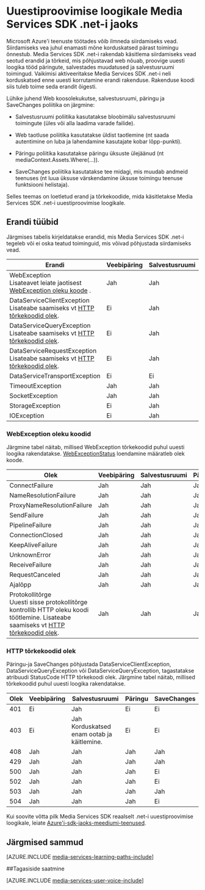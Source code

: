<properties
    pageTitle="Uuestiproovimise loogikale Media Services SDK .net-i jaoks | Microsoft Azure'i"
    description="Teema annab ülevaate uuesti loogika Media Services SDK .net-i jaoks."
    authors="Juliako"
    manager="erikre"
    editor=""
    services="media-services"
    documentationCenter=""/>

<tags
    ms.service="media-services"
    ms.workload="media"
    ms.tgt_pltfrm="na"
    ms.devlang="na"
    ms.topic="article"
    ms.date="10/25/2016" 
    ms.author="juliako"/>


# <a name="retry-logic-in-the-media-services-sdk-for-net"></a>Uuestiproovimise loogikale Media Services SDK .net-i jaoks

Microsoft Azure'i teenuste töötades võib ilmneda siirdamiseks vead. Siirdamiseks vea juhul enamasti mõne korduskatsed pärast toimingu õnnestub. Media Services SDK .net-i rakendab käsitlema siirdamiseks vead seotud erandid ja tõrkeid, mis põhjustavad web nõuab, proovige uuesti loogika tööd päringute, salvestades muudatused ja salvestusruumi toimingud.  Vaikimisi aktiveeritakse Media Services SDK .net-i neli korduskatsed enne uuesti korrutamine erandi rakenduse. Rakenduse koodi siis tuleb toime seda erandit õigesti.  
  
 Lühike juhend Web koosolekukutse, salvestusruumi, päringu ja SaveChanges poliitika on järgmine:  
  
-   Salvestusruumi poliitika kasutatakse bloobimälu salvestusruumi toimingute (üles või alla laadima varade failide).  
  
-   Web taotluse poliitika kasutatakse üldist taotlemine (nt saada autentimine on luba ja lahendamine kasutajate kobar lõpp-punkti).  
  
-   Päringu poliitika kasutatakse päringu üksuste ülejäänud (nt mediaContext.Assets.Where(...)).  
  
-   SaveChanges poliitika kasutatakse tee midagi, mis muudab andmeid teenuses (nt luua üksuse värskendamine üksuse toimingu teenuse funktsiooni helistaja).  
  
 Selles teemas on loetletud erand ja tõrkekoodide, mida käsitletakse Media Services SDK .net-i uuestiproovimise loogikale.  
  
## <a name="exception-types"></a>Erandi tüübid  

Järgmises tabelis kirjeldatakse erandid, mis Media Services SDK .net-i tegeleb või ei oska teatud toiminguid, mis võivad põhjustada siirdamiseks vead.  
  
Erandi|Veebipäring|Salvestusruumi|Päringu|SaveChanges
----|------|----|---|---
WebException<br/>Lisateavet leiate jaotisest [WebException oleku koode](media-services-retry-logic-in-dotnet-sdk.md#WebExceptionStatus) .|Jah|Jah|Jah|Jah  
DataServiceClientException<br/> Lisateabe saamiseks vt [HTTP tõrkekoodid olek](media-services-retry-logic-in-dotnet-sdk.md#HTTPStatusCode).|Ei|Jah|Jah|Jah
DataServiceQueryException<br/> Lisateabe saamiseks vt [HTTP tõrkekoodid olek](media-services-retry-logic-in-dotnet-sdk.md#HTTPStatusCode).|Ei|Jah|Jah|Jah  
DataServiceRequestException<br/> Lisateabe saamiseks vt [HTTP tõrkekoodid olek](media-services-retry-logic-in-dotnet-sdk.md#HTTPStatusCode).|Ei|Jah|Jah|Jah  
DataServiceTransportException|Ei|Ei|Jah|Jah
TimeoutException|Jah|Jah|Jah|Ei
SocketException|Jah|Jah|Jah|Jah  
StorageException|Ei|Jah|Ei|Ei 
IOException|Ei|Jah|Ei|Ei
  
###  <a name="WebExceptionStatus"></a>WebException oleku koodid  

Järgmine tabel näitab, millised WebException tõrkekoodid puhul uuesti loogika rakendatakse. [WebExceptionStatus](http://msdn.microsoft.com/library/system.net.webexceptionstatus.aspx) loendamine määratleb olek koode.  
  
Olek|Veebipäring|Salvestusruumi|Päringu|SaveChanges  
-----|-----------------|-------------|-----------|----------  
ConnectFailure|Jah|Jah|Jah|Jah
NameResolutionFailure|Jah|Jah|Jah|Jah  
ProxyNameResolutionFailure|Jah|Jah|Jah|Jah  
SendFailure|Jah|Jah|Jah|Jah
PipelineFailure|Jah|Jah|Jah|Ei  
ConnectionClosed|Jah|Jah|Jah|Ei  
KeepAliveFailure|Jah|Jah|Jah|Ei  
UnknownError|Jah|Jah|Jah|Ei 
ReceiveFailure|Jah|Jah|Jah|Ei  
RequestCanceled|Jah|Jah|Jah|Ei  
Ajalõpp|Jah|Jah|Jah|Ei
Protokollitõrge <br/>Uuesti sisse protokollitõrge kontrollib HTTP oleku koodi töötlemine. Lisateabe saamiseks vt [HTTP tõrkekoodid olek](media-services-retry-logic-in-dotnet-sdk.md#HTTPStatusCode).|Jah|Jah|Jah|Jah|  
  
###  <a name="HTTPStatusCode"></a>HTTP tõrkekoodid olek  

Päringu-ja SaveChanges põhjustada DataServiceClientException, DataServiceQueryException või DataServiceQueryException, tagastatakse atribuudi StatusCode HTTP tõrkekoodi olek.  Järgmine tabel näitab, millised tõrkekoodid puhul uuesti loogika rakendatakse.  
  
 
Olek|Veebipäring|Salvestusruumi|Päringu|SaveChanges 
---|----|----|----|----
401|Ei|Jah|Ei|Ei
403|Ei|Jah<br/>Korduskatsed enam ootab ja käitlemine.|Ei|Ei  
408|Jah|Jah|Jah|Jah
429|Jah|Jah|Jah|Jah  
500|Jah|Jah|Jah|Ei  
502|Jah|Jah|Jah|Ei  
503|Jah|Jah|Jah|Jah  
504|Jah|Jah|Jah|Ei  
  
Kui soovite võtta pilk Media Services SDK reaalselt .net-i uuestiproovimise loogikale, leiate [Azure'i-sdk-jaoks-meediumi-teenused](https://github.com/Azure/azure-sdk-for-media-services/tree/dev/src/net/Client/TransientFaultHandling).

## <a name="next-steps"></a>Järgmised sammud

[AZURE.INCLUDE [media-services-learning-paths-include](../../includes/media-services-learning-paths-include.md)]

##<a name="provide-feedback"></a>Tagasiside saatmine

[AZURE.INCLUDE [media-services-user-voice-include](../../includes/media-services-user-voice-include.md)]
